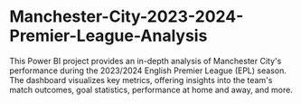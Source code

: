 # Manchester-City-2023-2024-Premier-League-Analysis
This Power BI project provides an in-depth analysis of Manchester City's performance during the 2023/2024 English Premier League (EPL) season. The dashboard visualizes key metrics, offering insights into the team's match outcomes, goal statistics, performance at home and away, and more.
